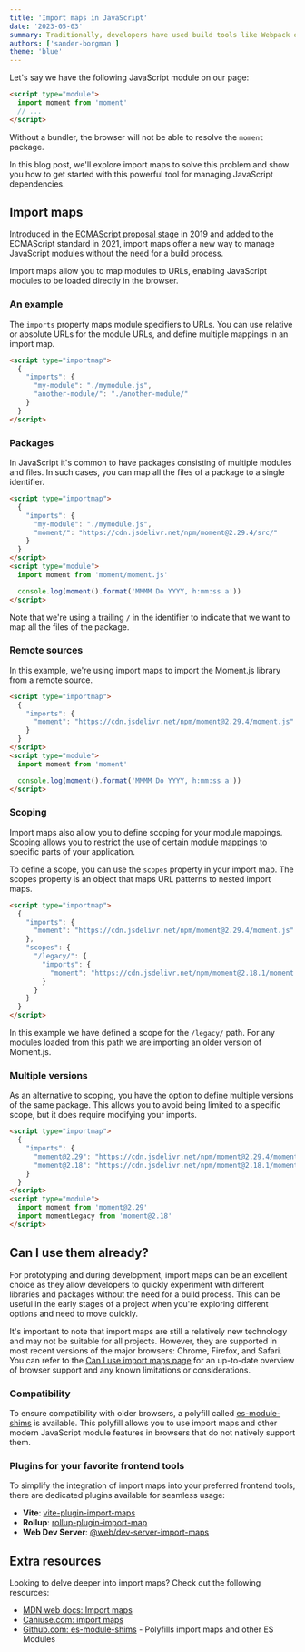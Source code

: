 ```yaml
---
title: 'Import maps in JavaScript'
date: '2023-05-03'
summary: Traditionally, developers have used build tools like Webpack or Rollup to bundle and optimize their code for production. These build processes can be time-consuming to set up and make development more complicated. With native JavaScript modules now widely supported in modern web browsers, there is a need to map JavaScript packages to their source files.
authors: ['sander-borgman']
theme: 'blue'
---
```


Let's say we have the following JavaScript module on our page:

```html
<script type="module">
  import moment from 'moment'
  // ...
</script>
```

Without a bundler, the browser will not be able to resolve the `moment` package.

In this blog post, we'll explore import maps to solve this problem and show you how to get started with this powerful tool for managing JavaScript dependencies.

## Import maps

Introduced in the [ECMAScript proposal stage](https://github.com/WICG/import-maps) in 2019 and added to the ECMAScript standard in 2021, import maps offer a new way to manage JavaScript modules without the need for a build process.

Import maps allow you to map modules to URLs, enabling JavaScript modules to be loaded directly in the browser.

### An example

The `imports` property maps module specifiers to URLs. You can use relative or absolute URLs for the module URLs, and define multiple mappings in an import map.

```html
<script type="importmap">
  {
    "imports": {
      "my-module": "./mymodule.js",
      "another-module/": "./another-module/"
    }
  }
</script>
```

### Packages

In JavaScript it's common to have packages consisting of multiple modules and files. In such cases, you can map all the files of a package to a single identifier.

```html
<script type="importmap">
  {
    "imports": {
      "my-module": "./mymodule.js",
      "moment/": "https://cdn.jsdelivr.net/npm/moment@2.29.4/src/"
    }
  }
</script>
<script type="module">
  import moment from 'moment/moment.js'

  console.log(moment().format('MMMM Do YYYY, h:mm:ss a'))
</script>
```

Note that we're using a trailing `/` in the identifier to indicate that we want to map all the files of the package.

### Remote sources

In this example, we're using import maps to import the Moment.js library from a remote source.

```html
<script type="importmap">
  {
    "imports": {
      "moment": "https://cdn.jsdelivr.net/npm/moment@2.29.4/moment.js"
    }
  }
</script>
<script type="module">
  import moment from 'moment'

  console.log(moment().format('MMMM Do YYYY, h:mm:ss a'))
</script>
```

### Scoping

Import maps also allow you to define scoping for your module mappings. Scoping allows you to restrict the use of certain module mappings to specific parts of your application.

To define a scope, you can use the `scopes` property in your import map. The scopes property is an object that maps URL patterns to nested import maps.

```html
<script type="importmap">
  {
    "imports": {
      "moment": "https://cdn.jsdelivr.net/npm/moment@2.29.4/moment.js"
    },
    "scopes": {
      "/legacy/": {
        "imports": {
          "moment": "https://cdn.jsdelivr.net/npm/moment@2.18.1/moment.js"
        }
      }
    }
  }
</script>
```

In this example we have defined a scope for the `/legacy/` path. For any modules loaded from this path we are importing an older version of Moment.js.

### Multiple versions

As an alternative to scoping, you have the option to define multiple versions of the same package. This allows you to avoid being limited to a specific scope, but it does require modifying your imports.

```html
<script type="importmap">
  {
    "imports": {
      "moment@2.29": "https://cdn.jsdelivr.net/npm/moment@2.29.4/moment.js",
      "moment@2.18": "https://cdn.jsdelivr.net/npm/moment@2.18.1/moment.js"
    }
  }
</script>
<script type="module">
  import moment from 'moment@2.29'
  import momentLegacy from 'moment@2.18'
</script>
```

## Can I use them already?

For prototyping and during development, import maps can be an excellent choice as they allow developers to quickly experiment with different libraries and packages without the need for a build process. This can be useful in the early stages of a project when you're exploring different options and need to move quickly.

It's important to note that import maps are still a relatively new technology and may not be suitable for all projects. However, they are supported in most recent versions of the major browsers: Chrome, Firefox, and Safari. You can refer to the [Can I use import maps page](https://caniuse.com/import-maps) for an up-to-date overview of browser support and any known limitations or considerations.

### Compatibility

To ensure compatibility with older browsers, a polyfill called [es-module-shims](https://github.com/guybedford/es-module-shims) is available. This polyfill allows you to use import maps and other modern JavaScript module features in browsers that do not natively support them.

### Plugins for your favorite frontend tools

To simplify the integration of import maps into your preferred frontend tools, there are dedicated plugins available for seamless usage:

- **Vite**: [vite-plugin-import-maps](https://www.npmjs.com/package/vite-plugin-import-maps)
- **Rollup**: [rollup-plugin-import-map](https://www.npmjs.com/package/rollup-plugin-import-map)
- **Web Dev Server**: [@web/dev-server-import-maps](https://modern-web.dev/docs/dev-server/plugins/import-maps/)

## Extra resources

Looking to delve deeper into import maps? Check out the following resources:

- [MDN web docs: Import maps](https://developer.mozilla.org/en-US/docs/Web/HTML/Element/script/type/importmap)
- [Caniuse.com: import maps](https://caniuse.com/import-maps)
- [Github.com: es-module-shims](https://github.com/guybedford/es-module-shims) - Polyfills import maps and other ES Modules
